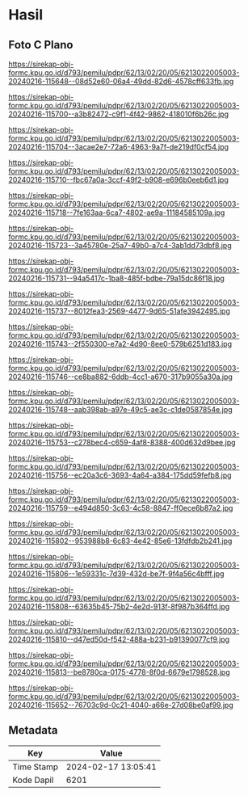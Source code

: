 # Hasil

## Foto C Plano

https://sirekap-obj-formc.kpu.go.id/d793/pemilu/pdpr/62/13/02/20/05/6213022005003-20240216-115648--08d52e60-06a4-49dd-82d6-4578cff633fb.jpg

https://sirekap-obj-formc.kpu.go.id/d793/pemilu/pdpr/62/13/02/20/05/6213022005003-20240216-115700--a3b82472-c9f1-4f42-9862-418010f6b26c.jpg

https://sirekap-obj-formc.kpu.go.id/d793/pemilu/pdpr/62/13/02/20/05/6213022005003-20240216-115704--3acae2e7-72a6-4963-9a7f-de219df0cf54.jpg

https://sirekap-obj-formc.kpu.go.id/d793/pemilu/pdpr/62/13/02/20/05/6213022005003-20240216-115710--fbc67a0a-3ccf-49f2-b908-e696b0eeb6d1.jpg

https://sirekap-obj-formc.kpu.go.id/d793/pemilu/pdpr/62/13/02/20/05/6213022005003-20240216-115718--7fe163aa-6ca7-4802-ae9a-11184585109a.jpg

https://sirekap-obj-formc.kpu.go.id/d793/pemilu/pdpr/62/13/02/20/05/6213022005003-20240216-115723--3a45780e-25a7-49b0-a7c4-3ab1dd73dbf8.jpg

https://sirekap-obj-formc.kpu.go.id/d793/pemilu/pdpr/62/13/02/20/05/6213022005003-20240216-115731--94a5417c-1ba8-485f-bdbe-79a15dc86f18.jpg

https://sirekap-obj-formc.kpu.go.id/d793/pemilu/pdpr/62/13/02/20/05/6213022005003-20240216-115737--8012fea3-2569-4477-9d65-51afe3942495.jpg

https://sirekap-obj-formc.kpu.go.id/d793/pemilu/pdpr/62/13/02/20/05/6213022005003-20240216-115743--2f550300-e7a2-4d90-8ee0-579b6251d183.jpg

https://sirekap-obj-formc.kpu.go.id/d793/pemilu/pdpr/62/13/02/20/05/6213022005003-20240216-115746--ce8ba882-6ddb-4cc1-a670-317b9055a30a.jpg

https://sirekap-obj-formc.kpu.go.id/d793/pemilu/pdpr/62/13/02/20/05/6213022005003-20240216-115748--aab398ab-a97e-49c5-ae3c-c1de0587854e.jpg

https://sirekap-obj-formc.kpu.go.id/d793/pemilu/pdpr/62/13/02/20/05/6213022005003-20240216-115753--c278bec4-c659-4af8-8388-400d632d9bee.jpg

https://sirekap-obj-formc.kpu.go.id/d793/pemilu/pdpr/62/13/02/20/05/6213022005003-20240216-115756--ec20a3c6-3693-4a64-a384-175dd59fefb8.jpg

https://sirekap-obj-formc.kpu.go.id/d793/pemilu/pdpr/62/13/02/20/05/6213022005003-20240216-115759--e494d850-3c63-4c58-8847-ff0ece6b87a2.jpg

https://sirekap-obj-formc.kpu.go.id/d793/pemilu/pdpr/62/13/02/20/05/6213022005003-20240216-115802--953988b8-6c83-4e42-85e6-13fdfdb2b241.jpg

https://sirekap-obj-formc.kpu.go.id/d793/pemilu/pdpr/62/13/02/20/05/6213022005003-20240216-115806--1e59331c-7d39-432d-be7f-9f4a56c4bfff.jpg

https://sirekap-obj-formc.kpu.go.id/d793/pemilu/pdpr/62/13/02/20/05/6213022005003-20240216-115808--63635b45-75b2-4e2d-913f-8f987b364ffd.jpg

https://sirekap-obj-formc.kpu.go.id/d793/pemilu/pdpr/62/13/02/20/05/6213022005003-20240216-115810--d47ed50d-f542-488a-b231-b91390077cf9.jpg

https://sirekap-obj-formc.kpu.go.id/d793/pemilu/pdpr/62/13/02/20/05/6213022005003-20240216-115813--be8780ca-0175-4778-8f0d-6679e1798528.jpg

https://sirekap-obj-formc.kpu.go.id/d793/pemilu/pdpr/62/13/02/20/05/6213022005003-20240216-115652--76703c9d-0c21-4040-a66e-27d08be0af99.jpg


## Metadata

| Key        | Value               |
| ---------- | ------------------- |
| Time Stamp | 2024-02-17 13:05:41 |
| Kode Dapil | 6201                |




